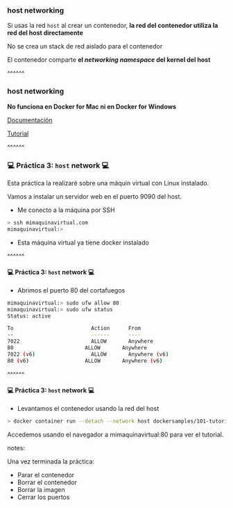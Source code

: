 ### host networking

Si usas la red `host` al crear un contenedor, **la red del contenedor utiliza
la red del host directamente**

No se crea un stack de red aislado para el contenedor

El contenedor comparte **el _networking namespace_ del kernel del host**


^^^^^^

### host networking

**No funciona en Docker for Mac ni en Docker for Windows**

[Documentación](https://docs.docker.com/network/host/)

[Tutorial](https://docs.docker.com/network/network-tutorial-host/)

^^^^^^

### 💻️ Práctica 3: `host` network 💻️

Esta práctica la realizaré sobre una máquin virtual con Linux instalado.

Vamos a instalar un servidor web en el puerto 9090 del host.

* Me conecto a la máquina por SSH

```bash
> ssh mimaquinavirtual.com
mimaquinavirtual:> 
```

* Esta máquina virtual ya tiene docker instalado

^^^^^^

#### 💻️ Práctica 3: `host` network 💻️

* Abrimos el puerto 80 del cortafuegos

```bash
mimaquinavirtual:> sudo ufw allow 80
mimaquinavirtual:> sudo ufw status
Status: active

To                         Action      From
--                         ------      ----
7022                       ALLOW       Anywhere
80                       ALLOW       Anywhere
7022 (v6)                  ALLOW       Anywhere (v6)
80 (v6)                  ALLOW       Anywhere (v6)
```

^^^^^^

#### 💻️ Práctica 3: `host` network 💻️

* Levantamos el contenedor usando la red del host

```bash
> docker container run --detach --network host dockersamples/101-tutorial
```

Accedemos usando el navegador a mimaquinavirtual:80 para ver el tutorial.

notes:

Una vez terminada la práctica:

* Parar el contenedor
* Borrar el contenedor
* Borrar la imagen
* Cerrar los puertos
